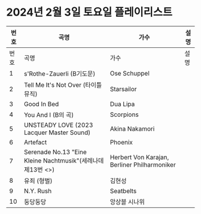 # 2024년 2월 3일 토요일 플레이리스트

| 번호 | 곡명 | 가수 | 설명 |
|------|------|------|------|
| 번호 | 곡명 | 가수 | 설명 |
| 1 | s'Rothe-Zauerli (B기도문) | Ose Schuppel |  |
| 2 | Tell Me It's Not Over (타이틀 뮤직) | Starsailor |  |
| 3 | Good In Bed | Dua Lipa |  |
| 4 | You And I  (B의 곡) | Scorpions |  |
| 5 | UNSTEADY LOVE (2023 Lacquer Master Sound) | Akina Nakamori |  |
| 6 | Artefact | Phoenix |  |
| 7 | Serenade No.13 "Eine Kleine Nachtmusik"(세레나데 제13번 <>) | Herbert Von Karajan, Berliner Philharmoniker |  |
| 8 | 유죄 (형벌) | 김현성 |  |
| 9 | N.Y. Rush | Seatbelts |  |
| 10 | 둥당둥당 | 앙상블 시나위 |  |
